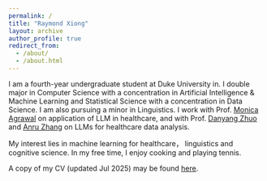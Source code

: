```yaml
---
permalink: /
title: "Raymond Xiong"
layout: archive
author_profile: true
redirect_from: 
  - /about/
  - /about.html
---
```


I am a fourth-year undergraduate student at Duke University in. I double major in Computer Science with a concentration in Artificial Intelligence & Machine Learning and Statistical Science with a concentration in Data Science. I am also pursuing a minor in Linguistics. I work with Prof. [Monica Agrawal](https://www.monicaagrawal.com/) on application of LLM in healthcare, and with Prof. [Danyang Zhuo](https://danyangzhuo.com/) and [Anru Zhang](https://anruzhang.github.io/) on LLMs for healthcare data analysis.

My interest lies in machine learning for healthcare， linguistics and cognitive science. In my free time, I enjoy cooking and playing tennis.

A copy of my CV (updated Jul 2025) may be found [here](../files/Raymond_Xiong_CV_2507.pdf).